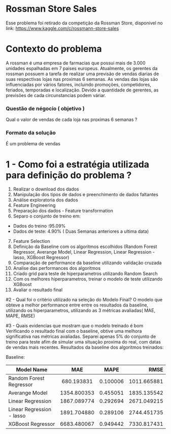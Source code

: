 # Rossman Store Sales
Esse problema foi retirado da competição da Rossman Store, disponivel
no link: https://www.kaggle.com/c/rossmann-store-sales

# Contexto do problema
 A rossman é uma empresa de farmacias que possui mais de 3.000 unidades espalhadas
em 7 paises europeus. Atualmente, os gerentes da rossman possuem a tarefa de realizar uma previsão
de vendas diarias de suas respectivas lojas nas proximas 6 semanas.
As vendas das lojas são influenciadas por vários fatores, incluindo promoções, competidores, feriados,
temporadas e localização. Devido a quantidade de gerentes, as previsões de cada circunstancias podem váriar.

### Questão de négocio ( objetivo )
Qual o valor de vendas de cada loja nas proximas 6 semanas ? 

### Formato da solução
É um problema de vendas

# 1 - Como foi a estratégia utilizada para definição do problema ?
 1. Realizar o download dos dados
 2. Manipulação dos tipos de dados e preenchimento de dados faltantes
 3. Análise exploratoria dos dados
 4. Feature Engineering
 5. Preparação dos dados - Feature transformation
 6. Separo o conjunto de treino em:
  - Dados do treino :95.09%
  - Dados de teste: 4.90% ( Duas Semanas anteriores a ultima data)
 7. Feature Selection
 8. Definição da Baseline com os algoritmos escolhidos (Random Forest Regressor, Averange Model, Linear Regression, Linear Regression - lasso, XGBoost Regressor)
 9. Comparação de performance da baseline utilizando validação cruzada
 10. Analise das performances dos algoritmos
 11. Criado grid para teste de hiperparametros utilizando Random Search
 12. Com os melhores hiperparametros, treinar o modelo de teste utilizando XGBoost
 13. Avaliar o resultado final
 
 #2 - Qual foi o critério utilizado na seleção do Modelo Final?
  O modelo que obteve a melhor performance entre entre os resultados da baseline, utilizando os hiperparametros, utilizando as 3 métricas avaliadas( MAE, MAPE, RMSE)
  
  #3 - Quais evidencias que mostram que o modelo treinado é bom
  Verificando o resultado final com o baseline, obtive uma melhora significativa nas métricas avaliadas. Separei apenas 5% do conjunto de treino para teste afim de simular
  uma situação proxima do real, com datas de vendas mais recentes.
  Resultados da baseline dos algoritmos treinados:
  
  Baseline:
  
  |Model Name   |      MAE     |  MAPE |  RMSE |
  |-------------|:------------:|:-----:| -----:|
  | Random Forest Regressor|  680.193831	 | 0.100006 |   1011.665881 |
  | Averange Model |    1354.800353	   |   0.455051 |   1835.135542 |
  | Linear Regression | 1867.089774 |    0.292694 |   2671.049215 |
  | Linear Regression - lasso |  1891.704880 | 0.289106 |   2744.451735 |
  | XGBoost Regressor |  6683.480067 | 0.949442 |   7330.817431 |
